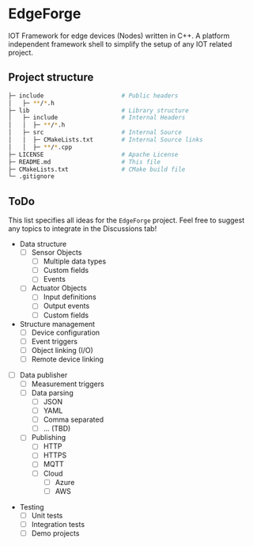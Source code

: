 # EdgeForge
IOT Framework for edge devices (Nodes) written in C++. A platform independent framework shell to simplify the setup of any IOT related project.

## Project structure
```bash
├─ include                      # Public headers
│   ├─ **/*.h
├─ lib                          # Library structure
│   ├─ include                  # Internal Headers
│   │  ├─ **/*.h
│   ├─ src                      # Internal Source
│   │  ├─ CMakeLists.txt        # Internal Source links
│   │  ├─ **/*.cpp
├─ LICENSE                      # Apache License
├─ README.md                    # This file
├─ CMakeLists.txt               # CMake build file
└─ .gitignore
```


## ToDo
This list specifies all ideas for the `EdgeForge` project. Feel free to suggest any topics to integrate in the Discussions tab!
- Data structure
    - [ ] Sensor Objects
        - [ ] Multiple data types
        - [ ] Custom fields
        - [ ] Events
    - [ ] Actuator Objects
        - [ ] Input definitions
        - [ ] Output events
        - [ ] Custom fields
- Structure management
    - [ ] Device configuration
    - [ ] Event triggers
    - [ ] Object linking (I/O)
    - [ ] Remote device linking
- [ ] Data publisher
    - [ ] Measurement triggers
    - [ ] Data parsing
        - [ ] JSON
        - [ ] YAML
        - [ ] Comma separated
        - [ ] ... (TBD)
    - [ ] Publishing
        - [ ] HTTP
        - [ ] HTTPS
        - [ ] MQTT
        - [ ] Cloud
            - [ ] Azure
            - [ ] AWS
- Testing
    - [ ] Unit tests
    - [ ] Integration tests
    - [ ] Demo projects
